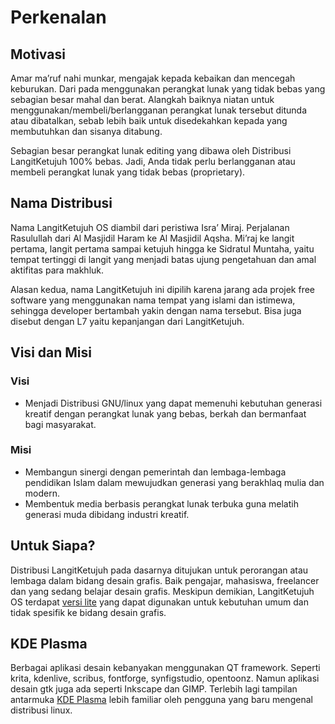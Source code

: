 # Perkenalan

## Motivasi

Amar ma’ruf nahi munkar, mengajak kepada kebaikan dan mencegah keburukan. Dari pada menggunakan perangkat lunak yang tidak bebas yang sebagian besar mahal dan berat. Alangkah baiknya niatan untuk menggunakan/membeli/berlangganan perangkat lunak tersebut ditunda atau dibatalkan, sebab lebih baik untuk disedekahkan kepada yang membutuhkan dan sisanya ditabung.

Sebagian besar perangkat lunak editing yang dibawa oleh Distribusi LangitKetujuh 100% bebas. Jadi, Anda tidak perlu berlangganan atau membeli perangkat lunak yang tidak bebas (proprietary).

## Nama Distribusi

Nama LangitKetujuh OS diambil dari peristiwa Isra’ Miraj. Perjalanan Rasulullah dari Al Masjidil Haram ke Al Masjidil Aqsha. Mi’raj ke langit pertama, langit pertama sampai ketujuh hingga ke Sidratul Muntaha, yaitu tempat tertinggi di langit yang menjadi batas ujung pengetahuan dan amal aktifitas para makhluk.

Alasan kedua, nama LangitKetujuh ini dipilih karena jarang ada projek free software yang menggunakan nama tempat yang islami dan istimewa, sehingga developer bertambah yakin dengan nama tersebut. Bisa juga disebut dengan L7 yaitu kepanjangan dari LangitKetujuh.

## Visi dan Misi

### Visi

* Menjadi Distribusi GNU/linux yang dapat memenuhi kebutuhan generasi kreatif dengan perangkat lunak yang bebas, berkah dan bermanfaat bagi masyarakat.

### Misi

* Membangun sinergi dengan pemerintah dan lembaga-lembaga pendidikan Islam dalam mewujudkan generasi yang berakhlaq mulia dan modern.
* Membentuk media berbasis perangkat lunak terbuka guna melatih generasi muda dibidang industri kreatif.

## Untuk Siapa?

Distribusi LangitKetujuh pada dasarnya ditujukan untuk perorangan atau lembaga dalam bidang desain grafis. Baik pengajar, mahasiswa, freelancer dan yang sedang belajar desain grafis. Meskipun demikian, LangitKetujuh OS terdapat [versi lite](../perbandingan/lite-vs-pro.md) yang dapat digunakan untuk kebutuhan umum dan tidak spesifik ke bidang desain grafis.

## KDE Plasma

Berbagai aplikasi desain kebanyakan menggunakan QT framework. Seperti krita, kdenlive, scribus, fontforge, synfigstudio, opentoonz. Namun aplikasi desain gtk juga ada seperti Inkscape dan GIMP. Terlebih lagi tampilan antarmuka [KDE Plasma](https://kde.org/plasma-desktop/) lebih familiar oleh pengguna yang baru mengenal distribusi linux.
